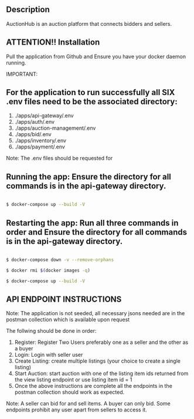 ## Description

AuctionHub is an auction platform that connects bidders and sellers.

## ATTENTION!! Installation

Pull the application from Github and Ensure you have your docker daemon running.

IMPORTANT:

## For the application to run successfully all SIX .env files need to be the associated directory:

1. ./apps/api-gateway/.env
2. ./apps/auth/.env
3. ./apps/auction-management/.env
4. ./apps/bid/.env
5. ./apps/inventory/.env
6. ./apps/payment/.env

Note: The .env files should be requested for

## Running the app: Ensure the directory for all commands is in the api-gateway directory.

```bash

$ docker-compose up --build -V

```

## Restarting the app: Run all three commands in order and Ensure the directory for all commands is in the api-gateway directory.

```bash

$ docker-compose down -v --remove-orphans

$ docker rmi $(docker images -q)

$ docker-compose up --build -V

```

## API ENDPOINT INSTRUCTIONS

Note: The application is not seeded, all necessary jsons needed are in the postman collection which is available upon request

The follwing should be done in order:

1. Register: Register Two Users preferably one as a seller and the other as a buyer
2. Login: Login with seller user
3. Create Listing: create multiple listings (your choice to create a single listing)
4. Start Auction: start auction with one of the listing item ids returned from the view listing endpoint or use listing item id = 1
5. Once the above instructions are complete all the endpoints in the postman collection should work as expected.

Note: A seller can bid for and sell items. A buyer can only bid. Some endpoints prohibit any user apart from sellers to access it.
